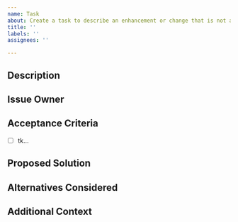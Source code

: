 ```yaml
---
name: Task
about: Create a task to describe an enhancement or change that is not a bug.
title: ''
labels: ''
assignees: ''

---
```


## Description

<!-- A clear and concise description of the task. -->
<!-- The sections suggested are intended to make it easy to create a -->
<!-- descriptive issue Change as needed! -->

## Issue Owner

<!-- A list of one or more individuals, in most cases this is the client. -->
<!-- Issue owner(s) have final say on whether the work associated with a -->
<!-- ticket is ready to be deployed to production. All issue owners must -->
<!-- approve any associated PRs before they may be merged. -->

<!-- In rare cases, an issue owner may not be necessary. If this is the -->
<!-- case, set this section to “n/a” and any PRs associated with it may be -->
<!-- merged with only internal review. -->

## Acceptance Criteria

<!-- A list of one or more requirements that must be met in order for this -->
<!-- ticket to be considered “done.” Use checkboxes to mark each item as an -->
<!-- actionable task. -->

- [ ] tk…

## Proposed Solution

<!-- What do you think should happen? -->

## Alternatives Considered

<!-- Have any alternative solutions been considered? -->

## Additional Context

<!-- Is there any additional context that would be helpful? -->
